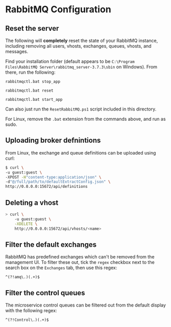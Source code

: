 # RabbitMQ Configuration

## Reset the server

The following will **completely** reset the state of your RabbitMQ instance, including removing all users, vhosts, exchanges, queues, vhosts, and messages.

Find your installation folder (default appears to be `C:\Program Files\RabbitMQ Server\rabbitmq_server-3.7.3\sbin` on Windows). From there, run the following:

```
rabbitmqctl.bat stop_app

rabbitmqctl.bat reset

rabbitmqctl.bat start_app
```

Can also just run the `ResetRabbitMQ.ps1` script included in this directory.

For Linux, remove the `.bat` extension from the commands above, and run as sudo.

## Uploading broker defnintions

From Linux, the exchange and queue definitions can be uploaded using curl:

```bash
$ curl \
-u guest:guest \
-XPOST -H"content-type:application/json" \
-d"@/full/path/to/defaultExtractConfig.json" \
http://0.0.0.0:15672/api/definitions
```

## Deleting a vhost

```bash
> curl \
    -u guest:guest \
    -XDELETE \
    http://0.0.0.0:15672/api/vhosts/<name>
```

## Filter the default exchanges

RabbitMQ has predefined exchanges which can't be removed from the management UI. To filter these out, tick the `regex` checkbox next to the search box on the `Exchanges` tab, then use this regex:

```regex
^(?!amq\.)(.+)$
```

## Filter the control queues

The microservice control queues can be filtered out from the default display with the following regex:

```regex
^(?!Control\.)(.+)$
```
